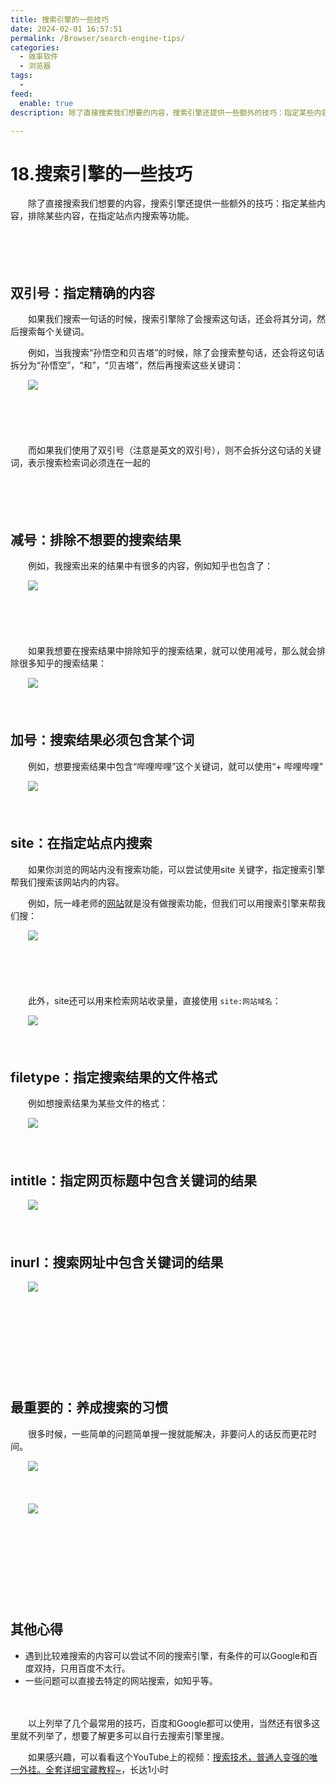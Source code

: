 ```yaml
---
title: 搜索引擎的一些技巧
date: 2024-02-01 16:57:51
permalink: /Browser/search-engine-tips/
categories:
  - 效率软件
  - 浏览器
tags:
  - 
feed:
  enable: true
description: 除了直接搜索我们想要的内容，搜索引擎还提供一些额外的技巧：指定某些内容，排除某些内容，在指定站点内搜索等功能。

---
```

# 18.搜索引擎的一些技巧

　　除了直接搜索我们想要的内容，搜索引擎还提供一些额外的技巧：指定某些内容，排除某些内容，在指定站点内搜索等功能。
<!-- more -->
　　‍

　　‍

## 双引号：指定精确的内容

　　如果我们搜索一句话的时候，搜索引擎除了会搜索这句话，还会将其分词，然后搜索每个关键词。

　　例如，当我搜索“孙悟空和贝吉塔”的时候，除了会搜索整句话，还会将这句话拆分为“孙悟空”，“和”，“贝吉塔”，然后再搜索这些关键词：

　　​![](https://image.peterjxl.com/blog/image-20240131173225-z3tc1dl.png)​

　　‍

　　‍

　　而如果我们使用了双引号（注意是英文的双引号），则不会拆分这句话的关键词，表示搜索检索词必须连在一起的

　　‍

　　‍

## 减号：排除不想要的搜索结果

　　例如，我搜索出来的结果中有很多的内容，例如知乎也包含了：

　　​![](https://image.peterjxl.com/blog/image-20240131174106-li8ctna.png)​

　　‍

　　‍

　　如果我想要在搜索结果中排除知乎的搜索结果，就可以使用减号，那么就会排除很多知乎的搜索结果：

　　​![](https://image.peterjxl.com/blog/image-20240131174502-eg96nzu.png)​

　　‍

## 加号：搜索结果必须包含某个词

　　例如，想要搜索结果中包含“哔哩哔哩”这个关键词，就可以使用“+ 哔哩哔哩”

　　​![](https://image.peterjxl.com/blog/image-20240131181650-wwl9nkr.png)​

　　‍

## site：在指定站点内搜索

　　如果你浏览的网站内没有搜索功能，可以尝试使用site 关键字，指定搜索引擎帮我们搜索该网站内的内容。

　　例如，阮一峰老师的[网站](http://www.ruanyifeng.com/)就是没有做搜索功能，但我们可以用搜索引擎来帮我们搜：

　　​![](https://image.peterjxl.com/blog/image-20240131174847-m0dblnh.png)​

　　‍

　　‍

　　此外，site还可以用来检索网站收录量，直接使用 `site:网站域名`​：

　　​![](https://image.peterjxl.com/blog/image-20240131181926-ehdvl3m.png)​

　　‍

## filetype：指定搜索结果的文件格式

　　例如想搜索结果为某些文件的格式：

　　​![](https://image.peterjxl.com/blog/image-20240131181735-n5z5e89.png)​

　　‍

## intitle：指定网页标题中包含关键词的结果

　　​![](https://image.peterjxl.com/blog/image-20240131181214-63u1sv6.png)​

　　‍

## inurl：搜索网址中包含关键词的结果

　　​![](https://image.peterjxl.com/blog/image-20240131181223-8p0z992.png)​

　　‍

　　‍

　　‍

　　‍

## 最重要的：养成搜索的习惯

　　很多时候，一些简单的问题简单搜一搜就能解决，非要问人的话反而更花时间。

　　​![](https://image.peterjxl.com/blog/image-20240131181520-83zolyx.png)​

　　‍

　　​![](https://image.peterjxl.com/blog/image-20240131181533-wq7m46r.png)​

　　‍

　　‍

　　‍

　　‍

## 其他心得

* 遇到比较难搜索的内容可以尝试不同的搜索引擎，有条件的可以Google和百度双持，只用百度不太行。
* 一些问题可以直接去特定的网站搜索，如知乎等。

　　‍

　　以上列举了几个最常用的技巧，百度和Google都可以使用，当然还有很多这里就不列举了，想要了解更多可以自行去搜索引擎里搜。

　　如果感兴趣，可以看看这个YouTube上的视频：[搜索技术，普通人变强的唯一外挂。全套详细宝藏教程~](https://www.youtube.com/watch?v=tiN6T1LewmQ)，长达1小时

　　‍
